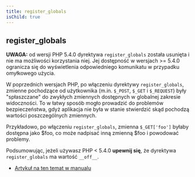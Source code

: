 ```yaml
---
title: register_globals
isChild: true
---
```


## register_globals

<strong>UWAGA:</strong> od wersji PHP 5.4.0 dyrektywa `register_globals` została usunięta i nie ma możliwości
korzystania niej. Jej dostępność w wersjach >= 5.4.0 ogranicza się do wyświetlenia odpowiedniego komunikatu w przypadku
omyłkowego użycia.

W poprzednich wersjach PHP, po włączeniu dyrektywy `register_globals`, zmienne pochodzące od użytkownika (m.in.
`$_POST`, `$_GET` i `$_REQUEST`) były "spłaszczane" do zwykłych zmiennych dostępnych w globalnej zakresie widoczności.
To w łatwy sposób mogło prowadzić do problemów bezpieczeństwa, gdyż aplikacja nie była w stanie stwierdzić skąd
pochodzą wartości poszczególnych zmiennych.

Przykładowo, po włączeniu `register_globals`, zmienna `$_GET['foo']` byłaby dostępna jako $foo, co może nadpisać inną
zmienną $foo i powodować problemy.

Podsumowując, jeżeli używasz PHP < 5.4.0 __upewnij się__, że dyrektywa `register_globals` ma wartość `__off__`.

* [Artykuł na ten temat w manualu](http://www.php.net/manual/pl/security.globals.php)
